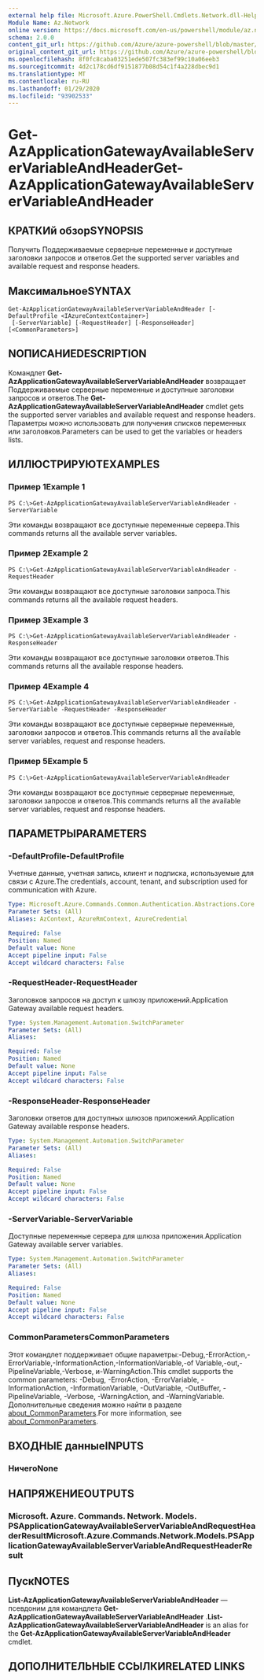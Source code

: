 ```yaml
---
external help file: Microsoft.Azure.PowerShell.Cmdlets.Network.dll-Help.xml
Module Name: Az.Network
online version: https://docs.microsoft.com/en-us/powershell/module/az.network/get-azapplicationgatewayavailableservervariableandheader
schema: 2.0.0
content_git_url: https://github.com/Azure/azure-powershell/blob/master/src/Network/Network/help/Get-AzApplicationGatewayAvailableServerVariableAndHeader.md
original_content_git_url: https://github.com/Azure/azure-powershell/blob/master/src/Network/Network/help/Get-AzApplicationGatewayAvailableServerVariableAndHeader.md
ms.openlocfilehash: 8f0fc8caba03251ede507fc383ef99c10a06eeb3
ms.sourcegitcommit: 4d2c178cd6df9151877b08d54c1f4a228dbec9d1
ms.translationtype: MT
ms.contentlocale: ru-RU
ms.lasthandoff: 01/29/2020
ms.locfileid: "93902533"
---
```

# <span data-ttu-id="96b83-101">Get-AzApplicationGatewayAvailableServerVariableAndHeader</span><span class="sxs-lookup"><span data-stu-id="96b83-101">Get-AzApplicationGatewayAvailableServerVariableAndHeader</span></span>

## <span data-ttu-id="96b83-102">КРАТКИй обзор</span><span class="sxs-lookup"><span data-stu-id="96b83-102">SYNOPSIS</span></span>
<span data-ttu-id="96b83-103">Получить Поддерживаемые серверные переменные и доступные заголовки запросов и ответов.</span><span class="sxs-lookup"><span data-stu-id="96b83-103">Get the supported server variables and available request and response headers.</span></span>

## <span data-ttu-id="96b83-104">Максимальное</span><span class="sxs-lookup"><span data-stu-id="96b83-104">SYNTAX</span></span>

```
Get-AzApplicationGatewayAvailableServerVariableAndHeader [-DefaultProfile <IAzureContextContainer>]
 [-ServerVariable] [-RequestHeader] [-ResponseHeader] [<CommonParameters>]
```

## <span data-ttu-id="96b83-105">NОПИСАНИЕ</span><span class="sxs-lookup"><span data-stu-id="96b83-105">DESCRIPTION</span></span>
<span data-ttu-id="96b83-106">Командлет **Get-AzApplicationGatewayAvailableServerVariableAndHeader** возвращает Поддерживаемые серверные переменные и доступные заголовки запросов и ответов.</span><span class="sxs-lookup"><span data-stu-id="96b83-106">The **Get-AzApplicationGatewayAvailableServerVariableAndHeader** cmdlet gets the supported server variables and available request and response headers.</span></span> <span data-ttu-id="96b83-107">Параметры можно использовать для получения списков переменных или заголовков.</span><span class="sxs-lookup"><span data-stu-id="96b83-107">Parameters can be used to get the variables or headers lists.</span></span>

## <span data-ttu-id="96b83-108">ИЛЛЮСТРИРУЮТ</span><span class="sxs-lookup"><span data-stu-id="96b83-108">EXAMPLES</span></span>

### <span data-ttu-id="96b83-109">Пример 1</span><span class="sxs-lookup"><span data-stu-id="96b83-109">Example 1</span></span>
```
PS C:\>Get-AzApplicationGatewayAvailableServerVariableAndHeader -ServerVariable
```

<span data-ttu-id="96b83-110">Эти команды возвращают все доступные переменные сервера.</span><span class="sxs-lookup"><span data-stu-id="96b83-110">This commands returns all the available server variables.</span></span>

### <span data-ttu-id="96b83-111">Пример 2</span><span class="sxs-lookup"><span data-stu-id="96b83-111">Example 2</span></span>
```
PS C:\>Get-AzApplicationGatewayAvailableServerVariableAndHeader -RequestHeader
```

<span data-ttu-id="96b83-112">Эти команды возвращают все доступные заголовки запроса.</span><span class="sxs-lookup"><span data-stu-id="96b83-112">This commands returns all the available request headers.</span></span>

### <span data-ttu-id="96b83-113">Пример 3</span><span class="sxs-lookup"><span data-stu-id="96b83-113">Example 3</span></span>
```
PS C:\>Get-AzApplicationGatewayAvailableServerVariableAndHeader -ResponseHeader
```

<span data-ttu-id="96b83-114">Эти команды возвращают все доступные заголовки ответов.</span><span class="sxs-lookup"><span data-stu-id="96b83-114">This commands returns all the available response headers.</span></span>

### <span data-ttu-id="96b83-115">Пример 4</span><span class="sxs-lookup"><span data-stu-id="96b83-115">Example 4</span></span>
```
PS C:\>Get-AzApplicationGatewayAvailableServerVariableAndHeader - ServerVariable -RequestHeader -ResponseHeader
```

<span data-ttu-id="96b83-116">Эти команды возвращают все доступные серверные переменные, заголовки запросов и ответов.</span><span class="sxs-lookup"><span data-stu-id="96b83-116">This commands returns all the available server variables, request and response headers.</span></span>

### <span data-ttu-id="96b83-117">Пример 5</span><span class="sxs-lookup"><span data-stu-id="96b83-117">Example 5</span></span>
```
PS C:\>Get-AzApplicationGatewayAvailableServerVariableAndHeader
```

<span data-ttu-id="96b83-118">Эти команды возвращают все доступные серверные переменные, заголовки запросов и ответов.</span><span class="sxs-lookup"><span data-stu-id="96b83-118">This commands returns all the available server variables, request and response headers.</span></span>

## <span data-ttu-id="96b83-119">ПАРАМЕТРЫ</span><span class="sxs-lookup"><span data-stu-id="96b83-119">PARAMETERS</span></span>

### <span data-ttu-id="96b83-120">-DefaultProfile</span><span class="sxs-lookup"><span data-stu-id="96b83-120">-DefaultProfile</span></span>
<span data-ttu-id="96b83-121">Учетные данные, учетная запись, клиент и подписка, используемые для связи с Azure.</span><span class="sxs-lookup"><span data-stu-id="96b83-121">The credentials, account, tenant, and subscription used for communication with Azure.</span></span>

```yaml
Type: Microsoft.Azure.Commands.Common.Authentication.Abstractions.Core.IAzureContextContainer
Parameter Sets: (All)
Aliases: AzContext, AzureRmContext, AzureCredential

Required: False
Position: Named
Default value: None
Accept pipeline input: False
Accept wildcard characters: False
```

### <span data-ttu-id="96b83-122">-RequestHeader</span><span class="sxs-lookup"><span data-stu-id="96b83-122">-RequestHeader</span></span>
<span data-ttu-id="96b83-123">Заголовков запросов на доступ к шлюзу приложений.</span><span class="sxs-lookup"><span data-stu-id="96b83-123">Application Gateway available request headers.</span></span>

```yaml
Type: System.Management.Automation.SwitchParameter
Parameter Sets: (All)
Aliases:

Required: False
Position: Named
Default value: None
Accept pipeline input: False
Accept wildcard characters: False
```

### <span data-ttu-id="96b83-124">-ResponseHeader</span><span class="sxs-lookup"><span data-stu-id="96b83-124">-ResponseHeader</span></span>
<span data-ttu-id="96b83-125">Заголовки ответов для доступных шлюзов приложений.</span><span class="sxs-lookup"><span data-stu-id="96b83-125">Application Gateway available response headers.</span></span>

```yaml
Type: System.Management.Automation.SwitchParameter
Parameter Sets: (All)
Aliases:

Required: False
Position: Named
Default value: None
Accept pipeline input: False
Accept wildcard characters: False
```

### <span data-ttu-id="96b83-126">-ServerVariable</span><span class="sxs-lookup"><span data-stu-id="96b83-126">-ServerVariable</span></span>
<span data-ttu-id="96b83-127">Доступные переменные сервера для шлюза приложения.</span><span class="sxs-lookup"><span data-stu-id="96b83-127">Application Gateway available server variables.</span></span>

```yaml
Type: System.Management.Automation.SwitchParameter
Parameter Sets: (All)
Aliases:

Required: False
Position: Named
Default value: None
Accept pipeline input: False
Accept wildcard characters: False
```

### <span data-ttu-id="96b83-128">CommonParameters</span><span class="sxs-lookup"><span data-stu-id="96b83-128">CommonParameters</span></span>
<span data-ttu-id="96b83-129">Этот командлет поддерживает общие параметры:-Debug,-ErrorAction,-ErrorVariable,-InformationAction,-InformationVariable,-of Variable,-out,-PipelineVariable,-Verbose, и-WarningAction.</span><span class="sxs-lookup"><span data-stu-id="96b83-129">This cmdlet supports the common parameters: -Debug, -ErrorAction, -ErrorVariable, -InformationAction, -InformationVariable, -OutVariable, -OutBuffer, -PipelineVariable, -Verbose, -WarningAction, and -WarningVariable.</span></span> <span data-ttu-id="96b83-130">Дополнительные сведения можно найти в разделе [about_CommonParameters](https://go.microsoft.com/fwlink/?LinkID=113216).</span><span class="sxs-lookup"><span data-stu-id="96b83-130">For more information, see [about_CommonParameters](https://go.microsoft.com/fwlink/?LinkID=113216).</span></span>

## <span data-ttu-id="96b83-131">ВХОДНЫЕ данные</span><span class="sxs-lookup"><span data-stu-id="96b83-131">INPUTS</span></span>

### <span data-ttu-id="96b83-132">Ничего</span><span class="sxs-lookup"><span data-stu-id="96b83-132">None</span></span>

## <span data-ttu-id="96b83-133">НАПРЯЖЕНИЕ</span><span class="sxs-lookup"><span data-stu-id="96b83-133">OUTPUTS</span></span>

### <span data-ttu-id="96b83-134">Microsoft. Azure. Commands. Network. Models. PSApplicationGatewayAvailableServerVariableAndRequestHeaderResult</span><span class="sxs-lookup"><span data-stu-id="96b83-134">Microsoft.Azure.Commands.Network.Models.PSApplicationGatewayAvailableServerVariableAndRequestHeaderResult</span></span>

## <span data-ttu-id="96b83-135">Пуск</span><span class="sxs-lookup"><span data-stu-id="96b83-135">NOTES</span></span>
<span data-ttu-id="96b83-136">**List-AzApplicationGatewayAvailableServerVariableAndHeader** — псевдоним для командлета **Get-AzApplicationGatewayAvailableServerVariableAndHeader** .</span><span class="sxs-lookup"><span data-stu-id="96b83-136">**List-AzApplicationGatewayAvailableServerVariableAndHeader** is an alias for the **Get-AzApplicationGatewayAvailableServerVariableAndHeader** cmdlet.</span></span>

## <span data-ttu-id="96b83-137">ДОПОЛНИТЕЛЬНЫЕ ССЫЛКИ</span><span class="sxs-lookup"><span data-stu-id="96b83-137">RELATED LINKS</span></span>
